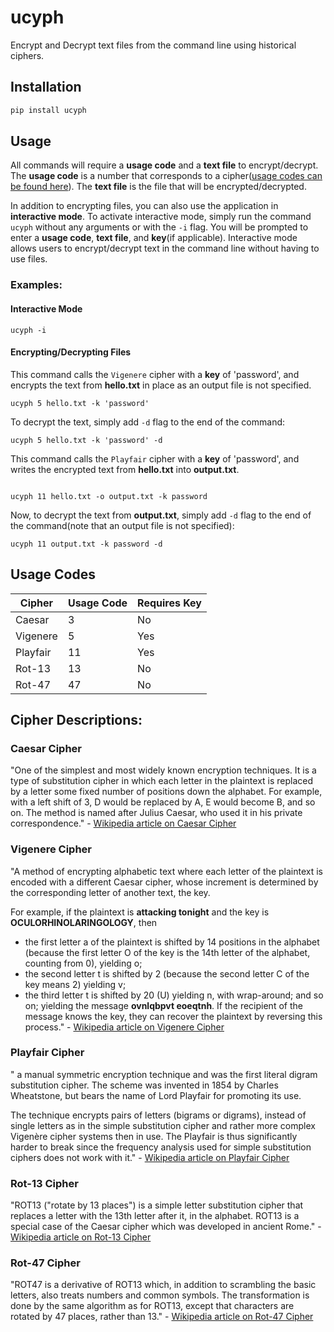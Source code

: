 # ucyph
Encrypt and Decrypt text files from the command line using historical ciphers. 

## Installation
```bash
pip install ucyph
```

## Usage

All commands will require a **usage code** and a **text file** to encrypt/decrypt.
The **usage code** is a number that corresponds to a cipher([usage codes can be found here](#usage-codes)).
The **text file** is the file that will be encrypted/decrypted.

In addition to encrypting files, you can also use the application in **interactive mode**. To activate interactive mode, simply run the command ```ucyph``` without any arguments or with the ```-i``` flag. You will be prompted to enter a **usage code**, **text file**, and **key**(if applicable).
Interactive mode allows users to encrypt/decrypt text in the command line without having to use files.

### Examples:

#### Interactive Mode
```shell
ucyph -i
```

#### Encrypting/Decrypting Files
This command calls the ```Vigenere``` cipher with a **key** of 'password', and encrypts the text from **hello.txt** in place as an output file is not specified.
```shell
ucyph 5 hello.txt -k 'password'
```

To decrypt the text, simply add ```-d``` flag to the end of the command:
```shell
ucyph 5 hello.txt -k 'password' -d
```

This command calls the ```Playfair``` cipher with a **key** of 'password', and writes the encrypted text from **hello.txt** into **output.txt**.
```shell

ucyph 11 hello.txt -o output.txt -k password
```
Now, to decrypt the text from **output.txt**, simply add ```-d``` flag to the end of the command(note that an output file is not specified):
```shell
ucyph 11 output.txt -k password -d
```

## Usage Codes
| Cipher   | Usage Code  | Requires Key |
|----------|-------------|--------------|
| Caesar   | 3           | No           |
| Vigenere | 5           | Yes          |
| Playfair | 11          | Yes          |
| Rot-13   | 13          | No           |
| Rot-47   | 47          | No           |

## Cipher Descriptions:

### Caesar Cipher
"One of the simplest and most widely known encryption techniques. It is a type of substitution cipher in which each letter in the plaintext is replaced by a letter some fixed number of positions down the alphabet. For example, with a left shift of 3, D would be replaced by A, E would become B, and so on. The method is named after Julius Caesar, who used it in his private correspondence." - [Wikipedia article on Caesar Cipher](https://en.wikipedia.org/wiki/Caesar_cipher)

### Vigenere Cipher
"A method of encrypting alphabetic text where each letter of the plaintext is encoded with a different Caesar cipher, whose increment is determined by the corresponding letter of another text, the key.

For example, if the plaintext is **attacking tonight** and the key is **OCULORHINOLARINGOLOGY**, then

- the first letter a of the plaintext is shifted by 14 positions in the alphabet (because the first letter O of the key is the 14th letter of the alphabet, counting from 0), yielding o;
- the second letter t is shifted by 2 (because the second letter C of the key means 2) yielding v;
- the third letter t is shifted by 20 (U) yielding n, with wrap-around;
and so on; yielding the message **ovnlqbpvt eoeqtnh**. If the recipient of the message knows the key, they can recover the plaintext by reversing this process." - [Wikipedia article on Vigenere Cipher](https://en.wikipedia.org/wiki/Vigen%C3%A8re_cipher)

### Playfair Cipher
" a manual symmetric encryption technique and was the first literal digram substitution cipher. The scheme was invented in 1854 by Charles Wheatstone, but bears the name of Lord Playfair for promoting its use.

The technique encrypts pairs of letters (bigrams or digrams), instead of single letters as in the simple substitution cipher and rather more complex Vigenère cipher systems then in use. The Playfair is thus significantly harder to break since the frequency analysis used for simple substitution ciphers does not work with it." - [Wikipedia article on Playfair Cipher](https://en.wikipedia.org/wiki/Playfair_cipher)

### Rot-13 Cipher
"ROT13 ("rotate by 13 places") is a simple letter substitution cipher that replaces a letter with the 13th letter after it, in the alphabet. ROT13 is a special case of the Caesar cipher which was developed in ancient Rome." - [Wikipedia article on Rot-13 Cipher](https://en.wikipedia.org/wiki/ROT13)

### Rot-47 Cipher
"ROT47 is a derivative of ROT13 which, in addition to scrambling the basic letters, also treats numbers and common symbols. The transformation is done by the same algorithm as for ROT13, except that characters are rotated by 47 places, rather than 13." - [Wikipedia article on Rot-47 Cipher](https://en.wikipedia.org/wiki/ROT13#Variants)